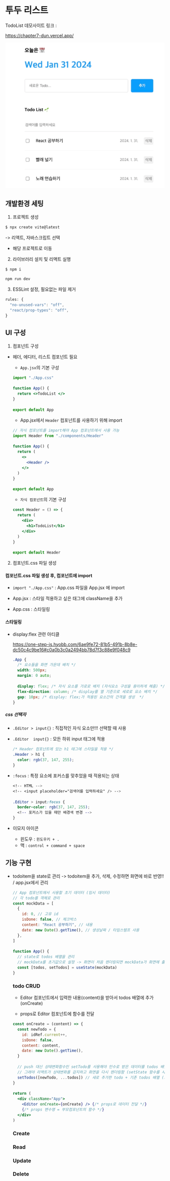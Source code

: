 # 투두 리스트

TodoList 데모사이트 링크 :

https://chapter7-dun.vercel.app/

![img](./1.png)

## 개발환경 세팅

1. 프로젝트 생성

```bash
$ npx create vite@latest
```

-> 리액트, 자바스크립트 선택

- 해당 프로젝트로 이동

2. 라이브러리 설치 및 리액트 실행

```bash
$ npm i
```

```bash
npm run dev
```

3. ESSLint 설정, 필요없는 파일 제거

```cjs
rules: {
  "no-unused-vars": "off",
  "react/prop-types": "off",
}
```

## UI 구성

1. 컴포넌트 구성

- 헤더, 에디터, 리스트 컴포넌트 필요

  - `App.jsx`의 기본 구성

  ```jsx
  import "./App.css"

  function App() {
    return <>TodoList </>
  }

  export default App
  ```

  - App.jsx에서 `Header` 컴포넌트를 사용하기 위해 import

  ```jsx
  // 자식 컴포넌트를 import해야 App 컴포넌트에서 사용 가능
  import Header from "./components/Header"

  function App() {
    return (
      <>
        <Header />
      </>
    )
  }

  export default App
  ```

  - `자식 컴포넌트`의 기본 구성

  ```jsx
  const Header = () => {
    return (
      <div>
        <h1>TodoList</h1>
      </div>
    )
  }

  export default Header
  ```

2. 컴포넌트.css 파일 생성

#### 컴포넌트.css 파일 생성 후, 컴포넌트에 import

- `import "./App.css"` : App.css 파일을 App.jsx 에 import

- App.jsx : 스타일 적용하고 싶은 태그에 className을 추가

- App.css : 스타일링

#### 스타일링

- display:flex 관련 아티클

  https://one-step-js.hyobb.com/6ae9fe72-81b5-491b-8b8e-dc50c4c9be16#c0a0b3c0a2494bb78d7f3c88e9f048c9

  ```css
  .App {
    /* 요소들을 화면 가운데 배치 */
    width: 500px;
    margin: 0 auto;

    display: flex; /* 자식 요소를 가로로 배치 (자식요소 구성을 용이하게 해줌) */
    flex-direction: column; /* display를 열 기준으로 세로로 요소 배치 */
    gap: 10px; /* display: flex;가 적용된 요소간의 간격을 생성  */
  }
  ```

##### css 선택자

- `.Editor > input{}` : 직접적인 자식 요소만!!! 선택할 때 사용

- `.Editor  input{}` : 모든 하위 input 태그에 적용

  ```css
  /* Header 컴포넌트에 있는 h1 태그에 스타일을 적용 */
  .Header > h1 {
    color: rgb(37, 147, 255);
  }
  ```

- `:focus` : 특정 요소에 포커스를 맞추었을 때 적용되는 상태

  ```css
  <!-- HTML -->
  <!-- <input placeholder="검색어를 입력하세요" /> -->

  .Editor > input:focus {
    border-color: rgb(37, 147, 255);
    <!-- 포커스가 있을 때만 배경색 변경 -->
  }
  ```

- 이모지 아이콘

  - 윈도우 : `윈도우키 + .`
  - 맥 : `control + command + space`

## 기능 구현

- todoitem을 state로 관리 -> todoitem을 추가, 삭제, 수정하면 화면에 바로 반영!! / app.jsx에서 관리

  ```jsx
  // App 컴포넌트에서 사용할 초기 데이터 (임시 데이터)
  // 각 todo를 객체로 관리
  const mockData = [
    {
      id: 0, // 고유 id
      isDone: false, // 체크박스
      content: "React 공부하기", // 내용
      date: new Date().getTime(), // 생성날짜 / 타임스템프 사용
    },
  ]

  function App() {
    // state로 todos 배열을 관리
    // mockData를 초기값으로 설정 -> 화면이 처음 렌더링되면 mockData가 화면에 출력
    const [todos, setTodos] = useState(mockData)
  }
  ```

  ### todo CRUD

  - Editor 컴포넌트에서 입력한 내용(content)을 받아서 todos 배열에 추가 (onCreate)

  - props로 Editor 컴포넌트에 함수를 전달

  ```jsx
  const onCreate = (content) => {
    const newTodo = {
      id: idRef.current++,
      isDone: false,
      content: content,
      date: new Date().getTime(),
    }

    // push 대신 상태변화함수인 setTodo를 사용해야 인수로 받은 데이터를 todos 배열에 추가할 수 있음
    // 그래야 리액트가 상태변화를 감지하고 화면을 다시 렌더링함 (setState 함수를 사용해야 함)
    setTodos([newTodo, ...todos]) // 새로 추가한 todo + 기존 todos 배열 (스프레드 연산자 사용)
  }

  return (
    <div className="App">
      <Editor onCreate={onCreate} /> {/* props로 데이터 전달 */}
      {/* props 변수명 = 부모컴포넌트의 함수 */}
    </div>
  )
  ```

  ### Create

  ### Read

  ### Update

  ### Delete
